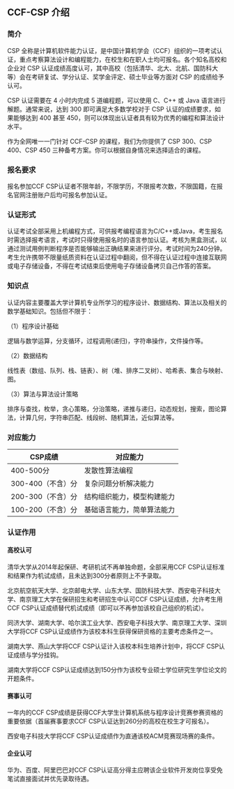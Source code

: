 ##  CCF-CSP 介绍

### 简介

CSP 全称是计算机软件能力认证，是中国计算机学会（CCF）组织的一项考试认证，重点考察算法设计和编程能力，在校生和在职人士均可报名。各个知名高校和企业对 CSP 认证成绩高度认可，其中高校（包括清华、北大、北航、国防科大等）会在考研复试、学分认证、奖学金评定、硕士毕业等方面对 CSP 的成绩给予认可。

CSP 认证需要在 4 小时内完成 5 道编程题，可以使用 C、C++ 或 Java 语言进行解题。通常来说，达到 300 即可满足大多数学校对于 CSP 认证的成绩要求，如果能够达到 400 甚至 450，则可以体现出认证者具有较为优秀的编程和算法设计水平。

作为全网唯一一门针对 CCF-CSP 的课程，我们为你提供了 CSP 300、CSP 400、CSP 450 三种备考方案。你可以根据自身情况来选择适合的课程。



### 报名要求

报名参加CCF CSP认证者不限年龄，不限学历，不限报考次数，不限国籍，在报名官网注册账户后均可报名参加认证。



### 认证形式

认证考试全部采用上机编程方式，可供报考编程语言为C/C++或Java，考生报名时需选择报考语言，考试时只得使用报名时的语言参加认证。考核为黑盒测试，以通过测试用例判断程序是否能够输出正确结果来进行评分。考试时间为240分钟。考生允许携带不限量纸质资料在认证过程中翻阅，但不得在认证过程中连接互联网或电子存储设备，不得在考试结束后使用电子存储设备拷贝自己作答的答案。



### 知识点

认证内容主要覆盖大学计算机专业所学习的程序设计、数据结构、算法以及相关的数学基础知识。包括但不限于：

（1）程序设计基础

逻辑与数学运算，分支循环，过程调用(递归)，字符串操作，文件操作等。

（2）数据结构

线性表（数组、队列、栈、链表）、树（堆、排序二叉树）、哈希表、集合与映射、图。

（3）算法与算法设计策略

排序与查找，枚举，贪心策略，分治策略，递推与递归，动态规划，搜索，图论算法，计算几何，字符串匹配、线段树、随机算法，近似算法等。



### 对应能力

| CSP成绩           | 对应能力                   |
| ----------------- | -------------------------- |
| 400-500分         | 发散性算法编程             |
| 300-400（不含）分 | 复杂问题分析解决能力       |
| 200-300（不含）分 | 结构组织能力，模型构建能力 |
| 100-200（不含）分 | 基础语言能力，简单算法能力 |



### 认证作用

#### 高校认可

清华大学从2014年起保研、考研机试不再单独命题，全部采用CCF CSP认证标准和结果作为机试成绩，且未达到300分者原则上不予录取。 

北京航空航天大学、北京邮电大学、山东大学、国防科技大学、西安电子科技大学、南京理工大学在保研招生和考研招生中认可CCF CSP认证成绩，允许考生用CCF CSP认证成绩替代机试成绩（即可以不再参加该校自己组织的机试）。 

同济大学、湖南大学、哈尔滨工业大学、西安电子科技大学、南京理工大学、深圳大学将CCF CSP认证成绩作为该校本科生获得保研资格的主要考虑条件之一。 

湖南大学、燕山大学将CCF CSP认证计入该校本科生培养计划中，将CCF CSP认证成绩与学分挂钩。 

湖南大学将CCF CSP认证成绩达到150分作为该校专业硕士学位研究生学位论文的开题条件。 

#### 赛事认可

一年内的CCF CSP成绩是获得CCF大学生计算机系统与程序设计竞赛参赛资格的重要依据（首届赛事要求CCF CSP认证达到260分的高校在校生才可报名）。

西安电子科技大学将CCF CSP认证成绩作为直通该校ACM竞赛现场赛的条件。

#### 企业认可

华为、百度、阿里巴巴对CCF CSP认证高分得主应聘该企业软件开发岗位享受免笔试直接面试并优先录取待遇。